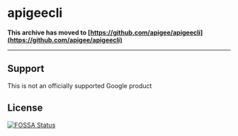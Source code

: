 # apigeecli

**This archive has moved to [https://github.com/apigee/apigeecli](https://github.com/apigee/apigeecli)**
___

## Support

This is not an officially supported Google product

## License
[![FOSSA Status](https://app.fossa.com/api/projects/git%2Bgithub.com%2Fsrinandan%2Fapigeecli.svg?type=large)](https://app.fossa.com/projects/git%2Bgithub.com%2Fsrinandan%2Fapigeecli?ref=badge_large)
